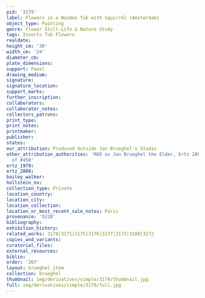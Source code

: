 ```yaml
---
pid: '3179'
label: Flowers in a Wooden Tub with Squirrel (Amsterdam)
object_type: Painting
genre: Flower Still-Life & Nature Study
tags: Insects Tub Flowers
realdate: 
height_cm: '30'
width_cm: '24'
diameter_cm: 
plate_dimensions: 
support: Panel
drawing_medium: 
signature: 
signature_location: 
support_marks: 
further_inscription: 
collaborators: 
collaborator_notes: 
collectors_patrons: 
print_type: 
print_notes: 
printmaker: 
publisher: 
states: 
our_attribution: Produced Outside Jan Brueghel's Studio
other_attribution_authorities: 'RKD as Jan Brueghel the Elder, Ertz 2008-10, variant
  of #450'
ertz_1979: 
ertz_2008: 
bailey_walker: 
hollstein_no: 
collection_type: Private
location_country: 
location_city: 
location_collection: 
location_or_most_recent_sale_notes: Paris
provenance: '5218'
bibliography: 
exhibition_history: 
related_works: 3178|3171|3175|3176|3177|3173|3180|3172
copies_and_variants: 
curatorial_files: 
external_resources: 
biblio: 
order: '267'
layout: brueghel_item
collection: brueghel
thumbnail: img/derivatives/simple/3179/thumbnail.jpg
full: img/derivatives/simple/3179/full.jpg
---
```

